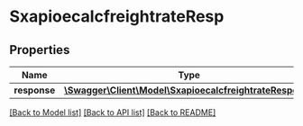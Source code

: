 # SxapioecalcfreightrateResp

## Properties
Name | Type | Description | Notes
------------ | ------------- | ------------- | -------------
**response** | [**\Swagger\Client\Model\SxapioecalcfreightrateResponse**](SxapioecalcfreightrateResponse.md) |  | [optional] 

[[Back to Model list]](../README.md#documentation-for-models) [[Back to API list]](../README.md#documentation-for-api-endpoints) [[Back to README]](../README.md)


